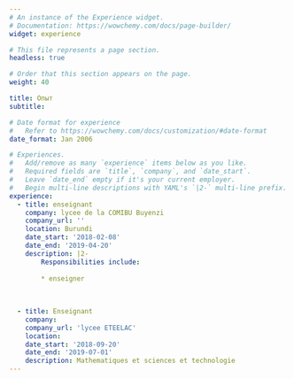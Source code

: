 ```yaml
---
# An instance of the Experience widget.
# Documentation: https://wowchemy.com/docs/page-builder/
widget: experience

# This file represents a page section.
headless: true

# Order that this section appears on the page.
weight: 40

title: Опыт
subtitle:

# Date format for experience
#   Refer to https://wowchemy.com/docs/customization/#date-format
date_format: Jan 2006

# Experiences.
#   Add/remove as many `experience` items below as you like.
#   Required fields are `title`, `company`, and `date_start`.
#   Leave `date_end` empty if it's your current employer.
#   Begin multi-line descriptions with YAML's `|2-` multi-line prefix.
experience:
  - title: enseignant
    company: lycee de la COMIBU Buyenzi
    company_url: ''
    location: Burundi
    date_start: '2018-02-08'
    date_end: '2019-04-20'
    description: |2-
        Responsibilities include:
        
        * enseigner
        
    
        
  - title: Enseignant
    company: 
    company_url: 'lycee ETEELAC'
    location: 
    date_start: '2018-09-20'
    date_end: '2019-07-01'
    description: Mathematiques et sciences et technologie
---
```

